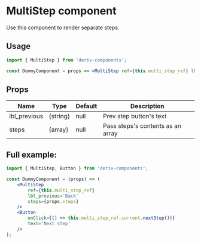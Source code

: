 # MultiStep component

Use this component to render separate steps.

## Usage

```jsx
import { MultiStep } from 'deriv-components';

const DummyComponent = props => <MultiStep ref={this.multi_step_ref} lbl_previous='Back' steps={props.steps} />;
```

## Props

| Name         | Type     | Default | Description                       |
| ------------ | -------- | ------- | --------------------------------- |
| lbl_previous | {string} | null    | Prev step button's text           |
| steps        | {array}  | null    | Pass steps's contents as an array |

## Full example:

```jsx
import { MultiStep, Button } from 'deriv-components';

const DummyComponent = (props) => (
    <MultiStep
        ref={this.multi_step_ref}
        lbl_previous='Back'
        steps={props.steps}
    />
    <Button
        onClick={() => this.multi_step_ref.current.nextStep())}
        text='Next step'
    />
);
```
